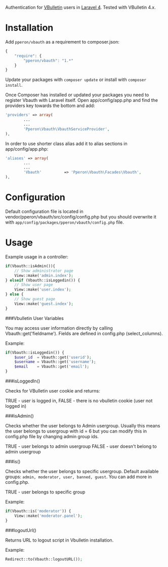 Authentication for [VBulletin](http://www.vbulletin.com) users in [Laravel 4](http://laravel.com/). Tested with VBulletin 4.x.

Installation
============
 
Add `pperon/vbauth` as a requirement to composer.json:

```javascript
{
    "require": {
        "pperon/vbauth": "1.*"
    }
}
```

Update your packages with `composer update` or install with `composer install`.

Once Composer has installed or updated your packages you need to register Vbauth with Laravel itself. Open app/config/app.php and find the providers key towards the bottom and add:

```php
'providers' => array(
		...
		...
		'Pperon\Vbauth\VbauthServiceProvider',
),
```

In order to use shorter class alias add it to alias sections in app/config/app.php:

```php
'aliases' => array(
		...
		...
		'Vbauth'		  => 'Pperon\Vbauth\Facades\Vbauth',
),
```

Configuration
=============

Default configuration file is located in vendor/pperon/vbauth/src/config/config.php but you should overwrite it with `app/config/packages/pperon/vbauth/config.php` file.


Usage
=====

Example usage in a controller:

```php
if(Vbauth::isAdmin()){
	// Show administrator page
	View::make('admin.index');
} elseif (Vbauth::isLoggedin()) {
	// Show user page
	View::make('user.index');	
} else {
	// Show guest page
	View::make('guest.index');
}
```

###Vbulletin User Variables

You may access user information directly by calling Vbauth::get('fieldname'). Fields are defined in config.php (select_columns).

Example:
```php
if(Vbauth::isLoggedin()) {
    $user_id  = Vbauth::get('userid');
    $username = Vbauth::get('username');
    $email    = Vbauth::get('email');
}

```

###isLoggedIn()

Checks for VBulletin user cookie and returns:

TRUE - user is logged in,
FALSE - there is no vbulletin cookie (user not logged in)


###isAdmin()

Checks whether the user belongs to Admin usergroup. Usually this means the user belongs to usergroup with id = 6 but you can modify this in config.php file by changing admin group ids.

TRUE - user belongs to admin usergroup
FALSE - user doesn't belong to admin usergroup

###is()

Checks whether the user belongs to specific usergroup. Default available groups: `admin, moderator, user, banned, guest`.  You can add more in config.php.

TRUE - user belongs to specific group

Example:
```php
if(Vbauth::is('moderator')) {
    View::make('moderator.panel');
}
```

###logoutUrl()

Returns URL to logout script in Vbulletin installation.

Example:
```php
Redirect::to(Vbauth::logoutURL());
```